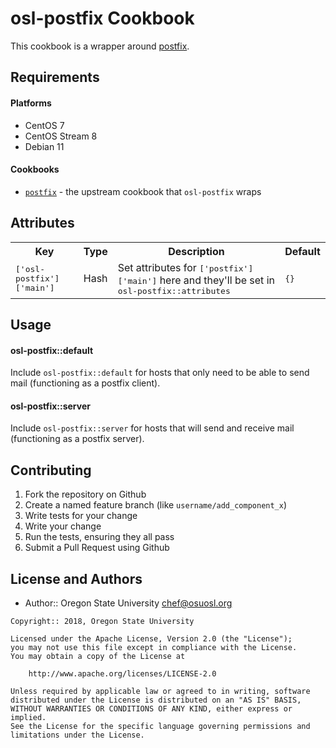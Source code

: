 osl-postfix Cookbook
====================
This cookbook is a wrapper around [postfix](https://github.com/chef-cookbooks/postfix).

Requirements
------------

#### Platforms
- CentOS 7
- CentOS Stream 8
- Debian 11

#### Cookbooks
- [`postfix`](https://github.com/chef-cookbooks/postfix) - the upstream cookbook that `osl-postfix` wraps

Attributes
----------
<table>
  <tr>
    <th>Key</th>
    <th>Type</th>
    <th>Description</th>
    <th>Default</th>
  </tr>
  <tr>
    <td><tt>['osl-postfix']['main']</tt></td>
    <td>Hash</td>
    <td>Set attributes for <tt>['postfix']['main']</tt> here and they'll be set in <tt>osl-postfix::attributes</tt></td>
    <td><tt>{}</tt></td>
  </tr>
</table>

Usage
-----
#### osl-postfix::default
Include `osl-postfix::default` for hosts that only need to be able to send mail (functioning as a
postfix client).

#### osl-postfix::server
Include `osl-postfix::server` for hosts that will send and receive mail (functioning as a postfix
server).

Contributing
------------

1. Fork the repository on Github
2. Create a named feature branch (like `username/add_component_x`)
3. Write tests for your change
4. Write your change
5. Run the tests, ensuring they all pass
6. Submit a Pull Request using Github

License and Authors
-------------------
- Author:: Oregon State University <chef@osuosl.org>

```text
Copyright:: 2018, Oregon State University

Licensed under the Apache License, Version 2.0 (the "License");
you may not use this file except in compliance with the License.
You may obtain a copy of the License at

    http://www.apache.org/licenses/LICENSE-2.0

Unless required by applicable law or agreed to in writing, software
distributed under the License is distributed on an "AS IS" BASIS,
WITHOUT WARRANTIES OR CONDITIONS OF ANY KIND, either express or implied.
See the License for the specific language governing permissions and
limitations under the License.
```
